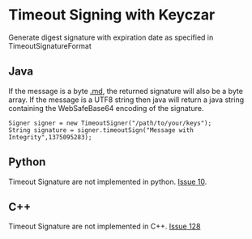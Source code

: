 # Timeout Signing with Keyczar #
Generate digest signature with expiration date as specified in TimeoutSignatureFormat
## Java ##
If the message is a byte [.md](.md), the returned signature will also be a byte array. If the message is a UTF8 string then java will return a java string containing the WebSafeBase64 encoding of the signature.
```
Signer signer = new TimeoutSigner("/path/to/your/keys");
String signature = signer.timeoutSign("Message with Integrity",1375095283);
```

## Python ##
Timeout Signature are not implemented in python. [Issue 10](https://code.google.com/p/keyczar/issues/detail?id=10).

## C++ ##

Timeout Signature are not implemented in C++. [Issue 128](https://code.google.com/p/keyczar/issues/detail?id=128)